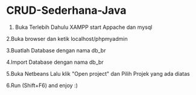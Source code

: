# CRUD-Sederhana-Java
1. Buka Terlebih Dahulu XAMPP start Appache dan mysql 

2.Buka browser dan ketik localhost/phpmyadmin

3.Buatlah Database dengan nama db_br

4.Import Database dengan nama db_br 

5.Buka Netbeans Lalu klik "Open project" dan Pilih Projek yang ada diatas

6.Run (Shift+F6) and enjoy :)
